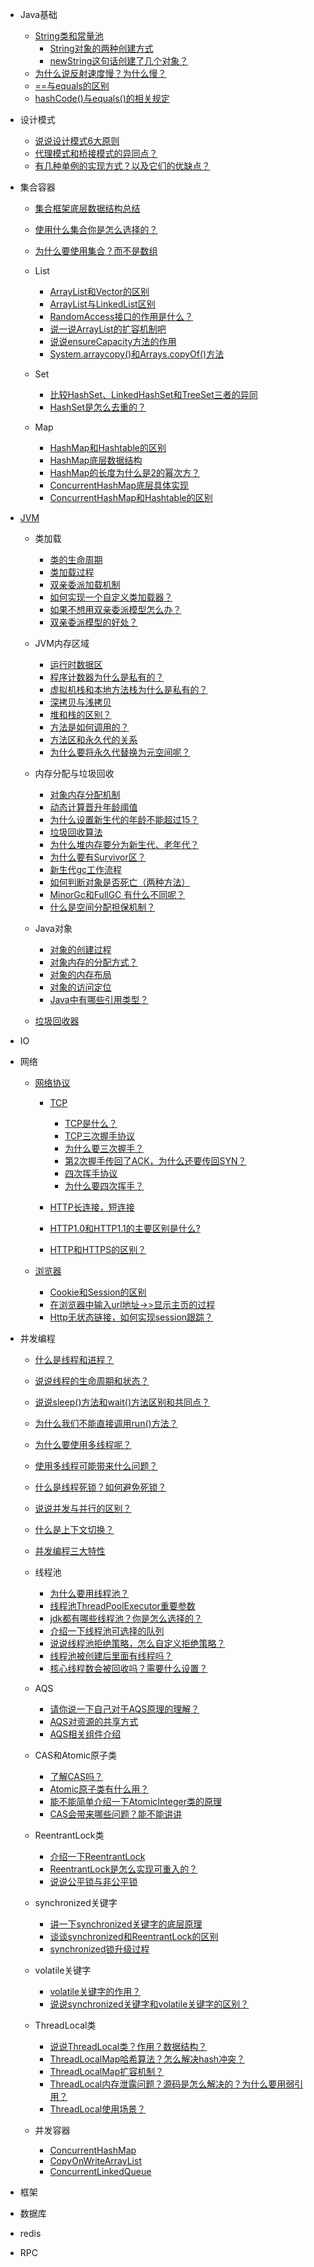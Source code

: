 - Java基础
  - [String类和常量池](?id=String类和常量池)
    - [String对象的两种创建方式](?id=String对象的两种创建方式)
    - [newString这句话创建了几个对象？](?id=newString这句话创建了几个对象？)
  - [为什么说反射速度慢？为什么慢？](?id=为什么说反射速度慢？为什么慢？)
  - [==与equals的区别](?id=等号与equals的区别)
  - [hashCode()与equals()的相关规定](?id=hashCode与equals的相关规定)
  
- 设计模式
  - [说说设计模式6大原则](?id=说说设计模式6大原则)
  - [代理模式和桥接模式的异同点？](?id=代理模式和桥接模式的异同点？)
  - [有几种单例的实现方式？以及它们的优缺点？](?id=有几种单例的实现方式？以及它们的优缺点？)

- 集合容器
  - [集合框架底层数据结构总结](?id=集合框架底层数据结构总结)
  - [使用什么集合你是怎么选择的？](?id=使用什么集合你是怎么选择的？)
  - [为什么要使用集合？而不是数组](?id=为什么要使用集合？而不是数组)
  
  - List
    - [ArrayList和Vector的区别](?id=ArrayList和Vector的区别)
    - [ArrayList与LinkedList区别](?id=ArrayList与LinkedList区别)
    - [RandomAccess接口的作用是什么？](?id=RandomAccess接口的作用是什么？)
    - [说一说ArrayList的扩容机制吧](?id=说一说ArrayList的扩容机制吧)
    - [说说ensureCapacity方法的作用](?id=说说ensureCapacity方法的作用)
    - [System.arraycopy()和Arrays.copyOf()方法](?id=arraycopy和copyof方法)

  - Set
    - [比较HashSet、LinkedHashSet和TreeSet三者的异同](?id=比较HashSet、LinkedHashSet和TreeSet三者的异同)
    - [HashSet是怎么去重的？](?id=HashSet是怎么去重的？)

  - Map
    - [HashMap和Hashtable的区别](?id=HashMap和Hashtable的区别)
    - [HashMap底层数据结构](?id=HashMap底层数据结构)
    - [HashMap的长度为什么是2的幂次方？](?id=HashMap的长度为什么是2的幂次方？)
    - [ConcurrentHashMap底层具体实现](?id=ConcurrentHashMap底层具体实现)
    - [ConcurrentHashMap和Hashtable的区别](?id=ConcurrentHashMap和Hashtable的区别)

- [JVM](?id=JVM)

  - 类加载
    - [类的生命周期](?id=类的生命周期)
    - [类加载过程](?id=类加载过程)
    - [双亲委派加载机制](?id=双亲委派加载机制)
    - [如何实现一个自定义类加载器？](?id=如何实现一个自定义类加载器？)
    - [如果不想用双亲委派模型怎么办？](?id=如果不想用双亲委派模型怎么办？)
    - [双亲委派模型的好处？](?id=双亲委派模型的好处？)
    
  - JVM内存区域
    - [运行时数据区](?id=运行时数据区)
    - [程序计数器为什么是私有的？](?id=程序计数器为什么是私有的？)
    - [虚拟机栈和本地方法栈为什么是私有的？](?id=虚拟机栈和本地方法栈为什么是私有的？)
    - [深拷贝与浅拷贝](?id=深拷贝与浅拷贝)
    - [堆和栈的区别？](?id=堆和栈的区别？)
    - [方法是如何调用的？](?id=方法是如何调用的？)
    - [方法区和永久代的关系](?id=方法区和永久代的关系)
    - [为什么要将永久代替换为元空间呢？](?id=为什么要将永久代替换为元空间呢？)
    
  - 内存分配与垃圾回收
    - [对象内存分配机制](?id=对象内存分配机制)
    - [动态计算晋升年龄阈值](?id=动态计算晋升年龄阈值)
    - [为什么设置新生代的年龄不能超过15？](?id=为什么设置新生代的年龄不能超过15？)
    - [垃圾回收算法](?id=垃圾回收算法)
    - [为什么堆内存要分为新生代、老年代？](?id=为什么堆内存要分为新生代、老年代？)
    - [为什么要有Survivor区？](?id=为什么要有Survivor区？)
    - [新生代gc工作流程](?id=新生代gc工作流程)
    - [如何判断对象是否死亡（两种方法）](?id=如何判断对象是否死亡（两种方法）)
    - [MinorGc和FullGC 有什么不同呢？](?id=MinorGc和FullGC有什么不同呢？)
    - [什么是空间分配担保机制？](?id=什么是空间分配担保机制？)
    
  - Java对象
    - [对象的创建过程](?id=对象的创建过程)
    - [对象内存的分配方式？](?id=对象内存的分配方式？)
    - [对象的内存布局](?id=对象的内存布局)
    - [对象的访问定位](?id=对象的访问定位)
    - [Java中有哪些引用类型？](?id=Java中有哪些引用类型？)
    
  - [垃圾回收器](?id=垃圾回收器)
    
- IO
  
- 网络
  - [网络协议](?id=网络协议)
  
      - [TCP](?id=TCP)
        - [TCP是什么？](?id=TCP是什么？)
        - [TCP三次握手协议](?id=TCP三次握手协议)
        - [为什么要三次握手？](?id=?为什么要三次握手？)
        - [第2次握手传回了ACK，为什么还要传回SYN？](?id=第2次握手传回了ACK，为什么还要传回SYN？)
        - [四次挥手协议](?id=四次挥手协议)
        - [为什么要四次挥手？](?id=为什么要四次挥手？)
        
      - [HTTP长连接，短连接](?id=HTTP长连接，短连接)
      - [HTTP1.0和HTTP1.1的主要区别是什么?](?id=HTTP1.0和HTTP1.1的主要区别是什么?)
      - [HTTP和HTTPS的区别？](?id=HTTP和HTTPS的区别？)
      
  - [浏览器](?id=浏览器)
      - [Cookie和Session的区别](?id=Cookie和Session的区别)
      - [在浏览器中输入url地址->>显示主页的过程](?id=在浏览器中输入url地址->>显示主页的过程)
      - [Http无状态链接，如何实现session跟踪？](?id=Http无状态链接，如何实现session跟踪？)

- 并发编程

  - [什么是线程和进程？](?id=什么是线程和进程？)
  - [说说线程的生命周期和状态？](?id=说说线程的生命周期和状态？)
  - [说说sleep()方法和wait()方法区别和共同点？](?id=说说sleep方法和wai方法区别和共同点？)
  - [为什么我们不能直接调用run()方法？](?id=为什么我们不能直接调用run方法？)
  - [为什么要使用多线程呢？](?id=为什么要使用多线程呢？)
  - [使用多线程可能带来什么问题？](?id=使用多线程可能带来什么问题？)
  - [什么是线程死锁？如何避免死锁？](?id=什么是线程死锁？如何避免死锁？)
  - [说说并发与并行的区别？](?id=说说并发与并行的区别？)
  - [什么是上下文切换？](?id=什么是上下文切换？)
  - [并发编程三大特性](?id=并发编程三大特性)

  - 线程池
      - [为什么要用线程池？](?id=为什么要用线程池？)
      - [线程池ThreadPoolExecutor重要参数](?id=线程池ThreadPoolExecutor重要参数)
      - [jdk都有哪些线程池？你是怎么选择的？](?id=jdk都有哪些线程池？你是怎么选择的？)
      - [介绍一下线程池可选择的队列](?id=介绍一下线程池可选择的队列)
      - [说说线程池拒绝策略，怎么自定义拒绝策略？](?id=说说线程池拒绝策略，怎么自定义拒绝策略？)
      - [线程池被创建后里面有线程吗？](?id=线程池被创建后里面有线程吗？)
      - [核心线程数会被回收吗？需要什么设置？](?id=核心线程数会被回收吗？需要什么设置？)

  - AQS
      - [请你说一下自己对于AQS原理的理解？](?id=请你说一下自己对于AQS原理的理解？)
      - [AQS对资源的共享方式](?id=AQS对资源的共享方式)
      - [AQS相关组件介绍](?id=AQS相关组件介绍)

  - CAS和Atomic原子类
      - [了解CAS吗？](?id=了解CAS吗)
      - [Atomic原子类有什么用？](?id=Atomic原子类有什么用？)
      - [能不能简单介绍一下AtomicInteger类的原理](?id=能不能简单介绍一下AtomicInteger类的原理)
      - [CAS会带来哪些问题？能不能讲讲](?id=CAS会带来哪些问题？能不能讲讲)
  
  - ReentrantLock类
      - [介绍一下ReentrantLock](?id=介绍一下ReentrantLock)
      - [ReentrantLock是怎么实现可重入的？](?id=ReentrantLock是怎么实现可重入的？)
      - [说说公平锁与非公平锁](?id=说说公平锁与非公平锁)

  - synchronized关键字
      - [讲一下synchronized关键字的底层原理](?id=讲一下synchronized关键字的底层原理)
      - [谈谈synchronized和ReentrantLock的区别](?id=谈谈synchronized和ReentrantLock的区别)
      - [synchronized锁升级过程](?id=synchronized锁升级过程)

  - volatile关键字
    - [volatile关键字的作用？](?id=volatile关键字的作用？)
    - [说说synchronized关键字和volatile关键字的区别？](?id=说说synchronized关键字和volatile关键字的区别？)

  - ThreadLocal类
      - [说说ThreadLocal类？作用？数据结构？](?id=说说ThreadLocal类？作用？数据结构？)
      - [ThreadLocalMap哈希算法？怎么解决hash冲突？](?id=ThreadLocalMap哈希算法？怎么解决hash冲突？)
      - [ThreadLocalMap扩容机制？](?id=ThreadLocalMap扩容机制？)
      - [ThreadLocal内存泄露问题？源码是怎么解决的？为什么要用弱引用？](?id=ThreadLocal内存泄露问题？源码是怎么解决的？为什么要用弱引用？)
      - [ThreadLocal使用场景？](?id=ThreadLocal使用场景？)
      
  - 并发容器
      - [ConcurrentHashMap](?id=ConcurrentHashMap)
      - [CopyOnWriteArrayList](?id=CopyOnWriteArrayList)
      - [ConcurrentLinkedQueue](?id=ConcurrentLinkedQueue)
 
- 框架
  
- 数据库
  
- redis

- RPC